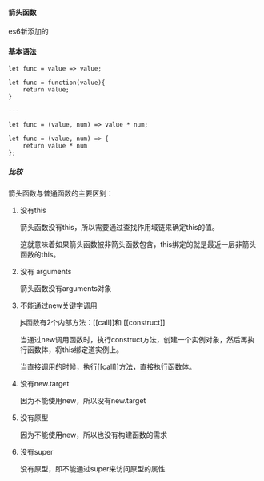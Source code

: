 #### 箭头函数

es6新添加的

#### 基本语法

```
let func = value => value;

let func = function(value){
	return value;
}

---

let func = (value, num) => value * num;

let func = (value, num) => {
    return value * num
};

```

##### 比较

箭头函数与普通函数的主要区别：

1. 没有this

	箭头函数没有this，所以需要通过查找作用域链来确定this的值。

	这就意味着如果箭头函数被非箭头函数包含，this绑定的就是最近一层非箭头函数的this。

2. 没有 arguments
	
	箭头函数没有arguments对象

3. 不能通过new关键字调用

	js函数有2个内部方法：[[call]]和 [[construct]]

	当通过new调用函数时，执行construct方法，创建一个实例对象，然后再执行函数体，将this绑定道实例上。

	当直接调用的时候，执行[[call]]方法，直接执行函数体。

4. 没有new.target

	因为不能使用new，所以没有new.target

5. 没有原型

	因为不能使用new，所以也没有构建函数的需求

6. 没有super

	没有原型，即不能通过super来访问原型的属性



	